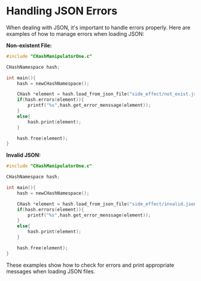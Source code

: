 # Handling JSON Errors

When dealing with JSON, it's important to handle errors properly. Here are examples of how to manage errors when loading JSON:

**Non-existent File:**

```c
#include "CHashManipulatorOne.c"

CHashNamespace hash;

int main(){
    hash = newCHashNamespace();

    CHash *element = hash.load_from_json_file("side_effect/not_exist.json");
    if(hash.errors(element)){
        printf("%s",hash.get_error_menssage(element));
    }
    else{
        hash.print(element);
    }

    hash.free(element);
}
```

**Invalid JSON:**

```c
#include "CHashManipulatorOne.c"

CHashNamespace hash;

int main(){
    hash = newCHashNamespace();

    CHash *element = hash.load_from_json_file("side_effect/invalid.json");
    if(hash.errors(element)){
        printf("%s",hash.get_error_menssage(element));
    }
    else{
        hash.print(element);
    }

    hash.free(element);
}
```

These examples show how to check for errors and print appropriate messages when loading JSON files.